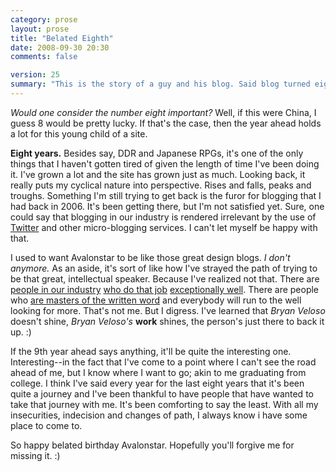 ```yaml
---
category: prose
layout: prose
title: "Belated Eighth"
date: 2008-09-30 20:30
comments: false

version: 25
summary: "This is the story of a guy and his blog. Said blog turned eight a few days ago and said guy completely forgot. Well, this is making up for it, since said guy couldn't just sit around and not write some odd thoughts about the event. At least the date still says September. :)"
---
```


*Would one consider the number eight important?* Well, if this were China, I guess 8 would be pretty lucky. If that's the case, then the year ahead holds a lot for this young child of a site.

**Eight years.** Besides say, DDR and Japanese RPGs, it's one of the only things that I haven't gotten tired of given the length of time I've been doing it. I've grown a lot and the site has grown just as much. Looking back, it really puts my cyclical nature into perspective. Rises and falls, peaks and troughs. Something I'm still trying to get back is the furor for blogging that I had back in 2006. It's been getting there, but I'm not satisfied yet. Sure, one could say that blogging in our industry is rendered irrelevant by the use of [Twitter][1] and other micro-blogging services. I can't let myself be happy with that.

I used to want Avalonstar to be like those great design blogs. *I don't anymore.* As an aside, it's sort of like how I've strayed the path of trying to be that great, intellectual speaker. Because I've realized not that. There are [people in our industry][2] [who do that job][3] [exceptionally well][4]. There are people who [are masters of the written word][5] and everybody will run to the well looking for more. That's not me. But I digress. I've learned that *Bryan Veloso* doesn't shine, *Bryan Veloso's* **work** shines, the person's just there to back it up. :)

If the 9th year ahead says anything, it'll be quite the interesting one. Interesting--in the fact that I've come to a point where I can't see the road ahead of me, but I know where I want to go; akin to me graduating from college. I think I've said every year for the last eight years that it's been quite a journey and I've been thankful to have people that have wanted to take that journey with me. It's been comforting to say the least. With all my insecurities, indecision and changes of path, I always know i have some place to come to.

So happy belated birthday Avalonstar. Hopefully you'll forgive me for missing it. :)

[1]: http://twitter.com/bryanveloso/
[2]: http://boxofchocolates.ca/
[3]: http://superfluousbanter.org/
[4]: http://jasonsantamaria.com/
[5]: http://www.randsinrepose.com/
